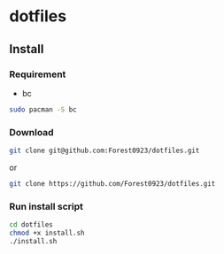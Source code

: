 # dotfiles

## Install

### Requirement

- bc

```sh
sudo pacman -S bc
```

### Download

```sh
git clone git@github.com:Forest0923/dotfiles.git
```

or 

```sh
git clone https://github.com/Forest0923/dotfiles.git
```

### Run install script

```sh
cd dotfiles
chmod +x install.sh
./install.sh
```

